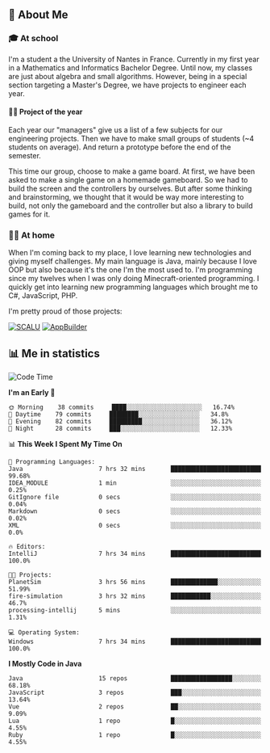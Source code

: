 ## 👀 About Me

### 🎓 At school

I'm a student a the University of Nantes in France. Currently in my first year in a Mathematics and Informatics Bachelor Degree. Until now, my classes are just about algebra and small algorithms. However, being in a special section targeting a Master's Degree, we have projects to engineer each year. 

#### 🔧🔬 Project of the year

Each year our "managers" give us a list of a few subjects for our engineering projects. Then we have to make small groups of students (~4 students on average). And return a prototype before the end of the semester.

This time our group, choose to make a game board. At first, we have been asked to make a single game on a homemade gameboard. So we had to build the screen and the controllers by ourselves. 
But after some thinking and brainstorming, we thought that it would be way more interesting to build, not only the gameboard and the controller but also a library to build games for it.

### 👨‍💻 At home

When I'm coming back to my place, I love learning new technologies and giving myself challenges. My main language is Java, mainly because I love OOP but also because it's the one I'm the most used to. I'm programming since my twelves when I was only doing Minecraft-oriented programming.  I quickly get into learning new programming languages which brought me to C#, JavaScript, PHP. 

I'm pretty proud of those projects:

[![SCALU](https://github-readme-stats.vercel.app/api/pin?username=renardfute&repo=SCALU)](https://github.com/renardfute/scalu)
[![AppBuilder](https://github-readme-stats.vercel.app/api/pin?username=pulsedev2&repo=AppBuilder)](https://github.com/pulsedev2/AppBuilder)

## 📊 Me in statistics
<!--START_SECTION:waka-->
![Code Time](http://img.shields.io/badge/Code%20Time-136%20hrs%2040%20mins-blue)

**I'm an Early 🐤** 

```text
🌞 Morning    38 commits     ████░░░░░░░░░░░░░░░░░░░░░   16.74% 
🌆 Daytime    79 commits     ████████░░░░░░░░░░░░░░░░░   34.8% 
🌃 Evening    82 commits     █████████░░░░░░░░░░░░░░░░   36.12% 
🌙 Night      28 commits     ███░░░░░░░░░░░░░░░░░░░░░░   12.33%

```


📊 **This Week I Spent My Time On** 

```text
💬 Programming Languages: 
Java                     7 hrs 32 mins       █████████████████████████   99.68% 
IDEA_MODULE              1 min               ░░░░░░░░░░░░░░░░░░░░░░░░░   0.25% 
GitIgnore file           0 secs              ░░░░░░░░░░░░░░░░░░░░░░░░░   0.04% 
Markdown                 0 secs              ░░░░░░░░░░░░░░░░░░░░░░░░░   0.02% 
XML                      0 secs              ░░░░░░░░░░░░░░░░░░░░░░░░░   0.0%

🔥 Editors: 
IntelliJ                 7 hrs 34 mins       █████████████████████████   100.0%

🐱‍💻 Projects: 
PlanetSim                3 hrs 56 mins       █████████████░░░░░░░░░░░░   51.99% 
fire-simulation          3 hrs 32 mins       ███████████░░░░░░░░░░░░░░   46.7% 
processing-intellij      5 mins              ░░░░░░░░░░░░░░░░░░░░░░░░░   1.31%

💻 Operating System: 
Windows                  7 hrs 34 mins       █████████████████████████   100.0%

```

**I Mostly Code in Java** 

```text
Java                     15 repos            █████████████████░░░░░░░░   68.18% 
JavaScript               3 repos             ███░░░░░░░░░░░░░░░░░░░░░░   13.64% 
Vue                      2 repos             ██░░░░░░░░░░░░░░░░░░░░░░░   9.09% 
Lua                      1 repo              █░░░░░░░░░░░░░░░░░░░░░░░░   4.55% 
Ruby                     1 repo              █░░░░░░░░░░░░░░░░░░░░░░░░   4.55%

```



<!--END_SECTION:waka-->
